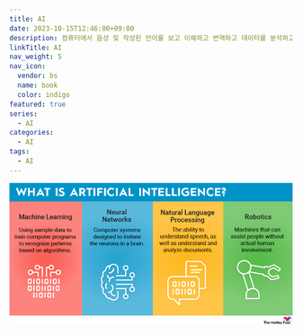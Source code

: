 ```yaml
---
title: AI
date: 2023-10-15T12:46:00+09:00
description: 컴퓨터에서 음성 및 작성된 언어를 보고 이해하고 번역하고 데이터를 분석하고 추천하는 기능을 포함하여 다양한 고급 기능을 수행할 수 있는 일련의 기술
linkTitle: AI
nav_weight: 5
nav_icon:
  vendor: bs
  name: book
  color: indigo
featured: true
series:
  - AI
categories:
  - AI
tags:
  - AI
---
```


![What is Artificial Intelligence](what-is-artificial-intelligence-infographic.width-880.webp#center)
